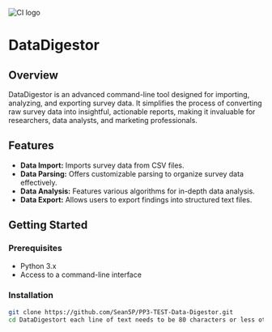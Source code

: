 ![CI logo](https://codeinstitute.s3.amazonaws.com/fullstack/ci_logo_small.png)

# DataDigestor

## Overview
DataDigestor is an advanced command-line tool designed for importing, analyzing, and exporting survey data. It simplifies the process of converting raw survey data into insightful, actionable reports, making it invaluable for researchers, data analysts, and marketing professionals.

## Features
- **Data Import:** Imports survey data from CSV files.
- **Data Parsing:** Offers customizable parsing to organize survey data effectively.
- **Data Analysis:** Features various algorithms for in-depth data analysis.
- **Data Export:** Allows users to export findings into structured text files.

## Getting Started

### Prerequisites
- Python 3.x
- Access to a command-line interface

### Installation
```bash
git clone https://github.com/Sean5P/PP3-TEST-Data-Digestor.git
cd DataDigestort each line of text needs to be 80 characters or less otherwise it will be wrapped onto a second line.

